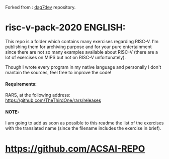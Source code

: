 Forked from : [dag7dev](https://github.com/dag7dev/risc-v-exercises-2020) repository.
# risc-v-pack-2020 ENGLISH:
This repo is a folder which contains many exercises regarding RISC-V.
I'm publishing them for archiving purpose and for your pure entertainment since there are not so many examples available about RISC-V (there are a lot of exercises on MIPS but not on RISC-V unfortunately).

Though I wrote every program in my native language and personally I don't mantain the sources, feel free to improve the code!

#### Requirements:
RARS, at the following address: https://github.com/TheThirdOne/rars/releases

#### NOTE:
I am going to add as soon as possible to this readme the list of the exercises with the translated name (since the filename includes the exercise in brief).

# https://github.com/ACSAI-REPO

